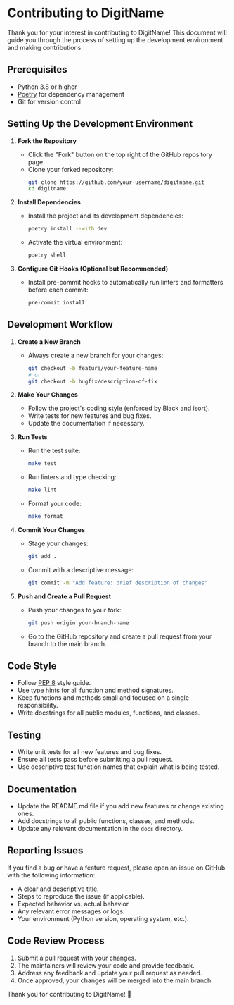# Contributing to DigitName

Thank you for your interest in contributing to DigitName! This document will guide you through the process of setting up the development environment and making contributions.

## Prerequisites

- Python 3.8 or higher
- [Poetry](https://python-poetry.org/) for dependency management
- Git for version control

## Setting Up the Development Environment

1. **Fork the Repository**
   - Click the "Fork" button on the top right of the GitHub repository page.
   - Clone your forked repository:
     ```bash
     git clone https://github.com/your-username/digitname.git
     cd digitname
     ```

2. **Install Dependencies**
   - Install the project and its development dependencies:
     ```bash
     poetry install --with dev
     ```
   - Activate the virtual environment:
     ```bash
     poetry shell
     ```

3. **Configure Git Hooks (Optional but Recommended)**
   - Install pre-commit hooks to automatically run linters and formatters before each commit:
     ```bash
     pre-commit install
     ```

## Development Workflow

1. **Create a New Branch**
   - Always create a new branch for your changes:
     ```bash
     git checkout -b feature/your-feature-name
     # or
     git checkout -b bugfix/description-of-fix
     ```

2. **Make Your Changes**
   - Follow the project's coding style (enforced by Black and isort).
   - Write tests for new features and bug fixes.
   - Update the documentation if necessary.

3. **Run Tests**
   - Run the test suite:
     ```bash
     make test
     ```
   - Run linters and type checking:
     ```bash
     make lint
     ```
   - Format your code:
     ```bash
     make format
     ```

4. **Commit Your Changes**
   - Stage your changes:
     ```bash
     git add .
     ```
   - Commit with a descriptive message:
     ```bash
     git commit -m "Add feature: brief description of changes"
     ```

5. **Push and Create a Pull Request**
   - Push your changes to your fork:
     ```bash
     git push origin your-branch-name
     ```
   - Go to the GitHub repository and create a pull request from your branch to the main branch.

## Code Style

- Follow [PEP 8](https://www.python.org/dev/peps/pep-0008/) style guide.
- Use type hints for all function and method signatures.
- Keep functions and methods small and focused on a single responsibility.
- Write docstrings for all public modules, functions, and classes.

## Testing

- Write unit tests for all new features and bug fixes.
- Ensure all tests pass before submitting a pull request.
- Use descriptive test function names that explain what is being tested.

## Documentation

- Update the README.md file if you add new features or change existing ones.
- Add docstrings to all public functions, classes, and methods.
- Update any relevant documentation in the `docs` directory.

## Reporting Issues

If you find a bug or have a feature request, please open an issue on GitHub with the following information:

- A clear and descriptive title.
- Steps to reproduce the issue (if applicable).
- Expected behavior vs. actual behavior.
- Any relevant error messages or logs.
- Your environment (Python version, operating system, etc.).

## Code Review Process

1. Submit a pull request with your changes.
2. The maintainers will review your code and provide feedback.
3. Address any feedback and update your pull request as needed.
4. Once approved, your changes will be merged into the main branch.

Thank you for contributing to DigitName! 🚀

